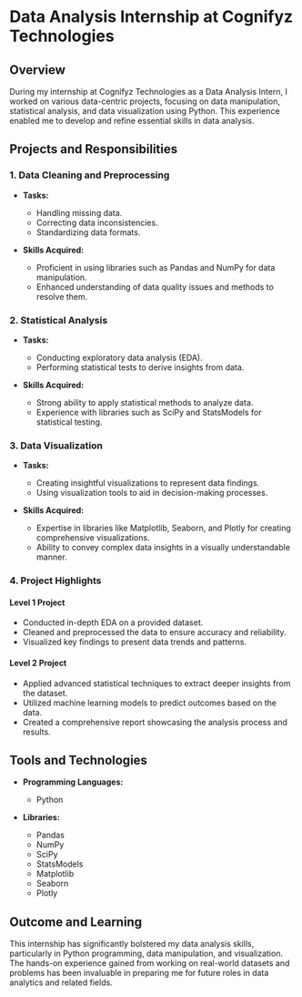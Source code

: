 # Data Analysis Internship at Cognifyz Technologies

## Overview

During my internship at Cognifyz Technologies as a Data Analysis Intern, I worked on various data-centric projects, focusing on data manipulation, statistical analysis, and data visualization using Python. This experience enabled me to develop and refine essential skills in data analysis.

## Projects and Responsibilities

### 1. Data Cleaning and Preprocessing

- **Tasks:**
  - Handling missing data.
  - Correcting data inconsistencies.
  - Standardizing data formats.

- **Skills Acquired:**
  - Proficient in using libraries such as Pandas and NumPy for data manipulation.
  - Enhanced understanding of data quality issues and methods to resolve them.

### 2. Statistical Analysis

- **Tasks:**
  - Conducting exploratory data analysis (EDA).
  - Performing statistical tests to derive insights from data.

- **Skills Acquired:**
  - Strong ability to apply statistical methods to analyze data.
  - Experience with libraries such as SciPy and StatsModels for statistical testing.

### 3. Data Visualization

- **Tasks:**
  - Creating insightful visualizations to represent data findings.
  - Using visualization tools to aid in decision-making processes.

- **Skills Acquired:**
  - Expertise in libraries like Matplotlib, Seaborn, and Plotly for creating comprehensive visualizations.
  - Ability to convey complex data insights in a visually understandable manner.

### 4. Project Highlights

#### Level 1 Project
- Conducted in-depth EDA on a provided dataset.
- Cleaned and preprocessed the data to ensure accuracy and reliability.
- Visualized key findings to present data trends and patterns.

#### Level 2 Project
- Applied advanced statistical techniques to extract deeper insights from the dataset.
- Utilized machine learning models to predict outcomes based on the data.
- Created a comprehensive report showcasing the analysis process and results.

## Tools and Technologies

- **Programming Languages:**
  - Python

- **Libraries:**
  - Pandas
  - NumPy
  - SciPy
  - StatsModels
  - Matplotlib
  - Seaborn
  - Plotly

## Outcome and Learning

This internship has significantly bolstered my data analysis skills, particularly in Python programming, data manipulation, and visualization. The hands-on experience gained from working on real-world datasets and problems has been invaluable in preparing me for future roles in data analytics and related fields.
